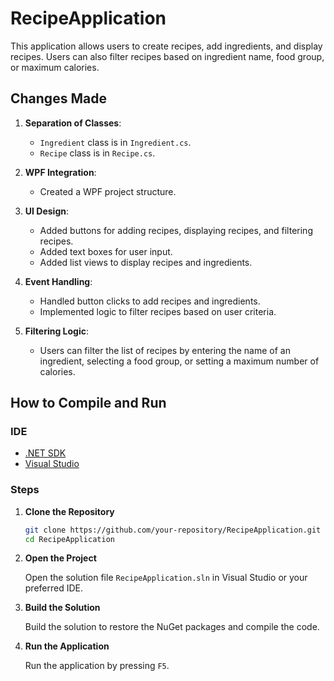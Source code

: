 # RecipeApplication

This application allows users to create recipes, add ingredients, and display recipes. Users can also filter recipes based on ingredient name, food group, or maximum calories.

## Changes Made

1. **Separation of Classes**:
    - `Ingredient` class is in `Ingredient.cs`.
    - `Recipe` class is in `Recipe.cs`.

2. **WPF Integration**:
    - Created a WPF project structure.

3. **UI Design**:
    - Added buttons for adding recipes, displaying recipes, and filtering recipes.
    - Added text boxes for user input.
    - Added list views to display recipes and ingredients.

4. **Event Handling**:
    - Handled button clicks to add recipes and ingredients.
    - Implemented logic to filter recipes based on user criteria.

5. **Filtering Logic**:
    - Users can filter the list of recipes by entering the name of an ingredient, selecting a food group, or setting a maximum number of calories.

## How to Compile and Run

### IDE

- [.NET SDK](https://dotnet.microsoft.com/download)
- [Visual Studio](https://visualstudio.microsoft.com/)

### Steps

1. **Clone the Repository**

    ```bash
    git clone https://github.com/your-repository/RecipeApplication.git
    cd RecipeApplication
    ```

2. **Open the Project**

    Open the solution file `RecipeApplication.sln` in Visual Studio or your preferred IDE.

3. **Build the Solution**

    Build the solution to restore the NuGet packages and compile the code.

4. **Run the Application**

    Run the application by pressing `F5`.



